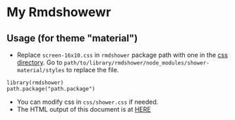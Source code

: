 # My Rmdshowewr

## Usage (for theme "material")

+ Replace `screen-16x10.css` in `rmdshower` package path with 
one in the [css directory](css/shower.css).
Go to
`path/to/library/rmdshower/node_modules/shower-material/styles`
to replace the file.

```{r}
library(rmdshower)
path.package("path.package")
```

+ You can modify css in `css/shower.css` if needed.
+ The HTML output of this document is at [HERE](https://leoluyi.github.io/my_rmdshower)
